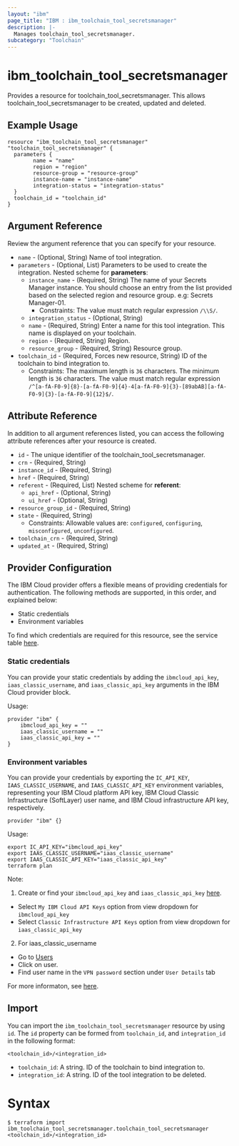 ```yaml
---
layout: "ibm"
page_title: "IBM : ibm_toolchain_tool_secretsmanager"
description: |-
  Manages toolchain_tool_secretsmanager.
subcategory: "Toolchain"
---
```


# ibm_toolchain_tool_secretsmanager

Provides a resource for toolchain_tool_secretsmanager. This allows toolchain_tool_secretsmanager to be created, updated and deleted.

## Example Usage

```hcl
resource "ibm_toolchain_tool_secretsmanager" "toolchain_tool_secretsmanager" {
  parameters {
		name = "name"
		region = "region"
		resource-group = "resource-group"
		instance-name = "instance-name"
		integration-status = "integration-status"
  }
  toolchain_id = "toolchain_id"
}
```

## Argument Reference

Review the argument reference that you can specify for your resource.

* `name` - (Optional, String) Name of tool integration.
* `parameters` - (Optional, List) Parameters to be used to create the integration.
Nested scheme for **parameters**:
	* `instance_name` - (Required, String) The name of your Secrets Manager instance. You should choose an entry from the list provided based on the selected region and resource group. e.g: Secrets Manager-01.
	  * Constraints: The value must match regular expression `/\\S/`.
	* `integration_status` - (Optional, String)
	* `name` - (Required, String) Enter a name for this tool integration. This name is displayed on your toolchain.
	* `region` - (Required, String) Region.
	* `resource_group` - (Required, String) Resource group.
* `toolchain_id` - (Required, Forces new resource, String) ID of the toolchain to bind integration to.
  * Constraints: The maximum length is `36` characters. The minimum length is `36` characters. The value must match regular expression `/^[a-fA-F0-9]{8}-[a-fA-F0-9]{4}-4[a-fA-F0-9]{3}-[89abAB][a-fA-F0-9]{3}-[a-fA-F0-9]{12}$/`.

## Attribute Reference

In addition to all argument references listed, you can access the following attribute references after your resource is created.

* `id` - The unique identifier of the toolchain_tool_secretsmanager.
* `crn` - (Required, String) 
* `instance_id` - (Required, String) 
* `href` - (Required, String) 
* `referent` - (Required, List) 
Nested scheme for **referent**:
	* `api_href` - (Optional, String)
	* `ui_href` - (Optional, String)
* `resource_group_id` - (Required, String) 
* `state` - (Required, String) 
  * Constraints: Allowable values are: `configured`, `configuring`, `misconfigured`, `unconfigured`.
* `toolchain_crn` - (Required, String) 
* `updated_at` - (Required, String) 

## Provider Configuration

The IBM Cloud provider offers a flexible means of providing credentials for authentication. The following methods are supported, in this order, and explained below:

- Static credentials
- Environment variables

To find which credentials are required for this resource, see the service table [here](https://cloud.ibm.com/docs/ibm-cloud-provider-for-terraform?topic=ibm-cloud-provider-for-terraform-provider-reference#required-parameters).

### Static credentials

You can provide your static credentials by adding the `ibmcloud_api_key`, `iaas_classic_username`, and `iaas_classic_api_key` arguments in the IBM Cloud provider block.

Usage:
```
provider "ibm" {
    ibmcloud_api_key = ""
    iaas_classic_username = ""
    iaas_classic_api_key = ""
}
```

### Environment variables

You can provide your credentials by exporting the `IC_API_KEY`, `IAAS_CLASSIC_USERNAME`, and `IAAS_CLASSIC_API_KEY` environment variables, representing your IBM Cloud platform API key, IBM Cloud Classic Infrastructure (SoftLayer) user name, and IBM Cloud infrastructure API key, respectively.

```
provider "ibm" {}
```

Usage:
```
export IC_API_KEY="ibmcloud_api_key"
export IAAS_CLASSIC_USERNAME="iaas_classic_username"
export IAAS_CLASSIC_API_KEY="iaas_classic_api_key"
terraform plan
```

Note:

1. Create or find your `ibmcloud_api_key` and `iaas_classic_api_key` [here](https://cloud.ibm.com/iam/apikeys).
  - Select `My IBM Cloud API Keys` option from view dropdown for `ibmcloud_api_key`
  - Select `Classic Infrastructure API Keys` option from view dropdown for `iaas_classic_api_key`
2. For iaas_classic_username
  - Go to [Users](https://cloud.ibm.com/iam/users)
  - Click on user.
  - Find user name in the `VPN password` section under `User Details` tab

For more informaton, see [here](https://registry.terraform.io/providers/IBM-Cloud/ibm/latest/docs#authentication).

## Import

You can import the `ibm_toolchain_tool_secretsmanager` resource by using `id`.
The `id` property can be formed from `toolchain_id`, and `integration_id` in the following format:

```
<toolchain_id>/<integration_id>
```
* `toolchain_id`: A string. ID of the toolchain to bind integration to.
* `integration_id`: A string. ID of the tool integration to be deleted.

# Syntax
```
$ terraform import ibm_toolchain_tool_secretsmanager.toolchain_tool_secretsmanager <toolchain_id>/<integration_id>
```
